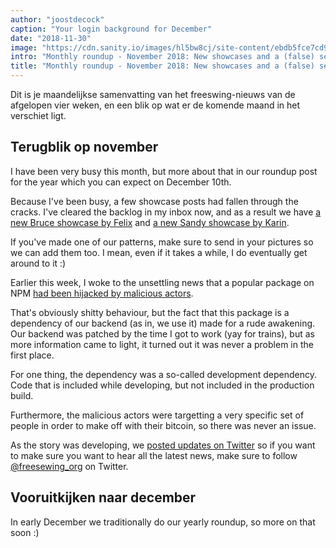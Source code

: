 ```yaml
---
author: "joostdecock"
caption: "Your login background for December"
date: "2018-11-30"
image: "https://cdn.sanity.io/images/hl5bw8cj/site-content/ebdb5fce7cd9b56f2f9d51d05dbda187195e30b6-1920x1280.jpg"
intro: "Monthly roundup - November 2018: New showcases and a (false) security alarm"
title: "Monthly roundup - November 2018: New showcases and a (false) security alarm"
---
```



Dit is je maandelijkse samenvatting van het freeswing-nieuws van de afgelopen vier weken, en een blik op wat er de komende maand in het verschiet ligt.

## Terugblik op november

I have been very busy this month, but more about that in our roundup post for the year which you can expect on December 10th.

Because I've been busy, a few showcase posts had fallen through the cracks. I've cleared the backlog in my inbox now, and as a result we have [a new Bruce showcase by Felix](/en/showcase/bruce-three-pack) and [a new Sandy showcase by Karin](/en/showcase/sandy-by-karin).

If you've made one of our patterns, make sure to send in your pictures so we can add them too. I mean, even if it takes a while, I do eventually get around to it :)


Earlier this week, I woke to the unsettling news that a popular package on NPM [had been hijacked by malicious actors](https://arstechnica.com/information-technology/2018/11/hacker-backdoors-widely-used-open-source-software-to-steal-bitcoin/).

That's obviously shitty behaviour, but the fact that this package is a dependency of our backend (as in, we use it) made for a rude awakening. Our backend was patched by the time I got to work (yay for trains), but as more information came to light, it turned out it was never a problem in the first place.

For one thing, the dependency was a so-called development dependency. Code that is included while developing, but not included in the production build.

Furthermore, the malicious actors were targetting a very specific set of people in order to make off with their bitcoin, so there was never an issue.

As the story was developing, we [posted updates on Twitter](https://twitter.com/freesewing_org/status/1067312509672177664) so if you want to make sure you want to hear all the latest news, make sure to follow [@freesewing_org](https://twitter.com/freesewing_org) on Twitter.


## Vooruitkijken naar december

In early December we traditionally do our yearly roundup, so more on that soon :)

